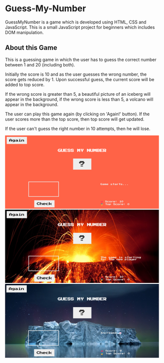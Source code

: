 # Guess-My-Number

GuessMyNumber is a game which is developed using HTML, CSS and JavaScript. This is a small JavaScript project for beginners which includes DOM manipulation.

## About this Game

This is a guessing game in which the user has to guess the correct number between 1 and 20 (including both).

Initially the score is 10 and as the user guesses the wrong number, the score gets reduced by 1. Upon successful guess, the current score will be added to top score.

If the wrong score is greater than 5, a beautiful picture of an iceberg will appear in the background, if the wrong score is less than 5, a volcano will appear in the background.

The user can play this game again (by clicking on 'Again!' button). If the user scores more than the top score, then top score will get updated.

If the user can't guess the right number in 10 attempts, then he will lose.

![App Screenshot](./img/Screenshot_2.png)
![App Screenshot](./img/Screenshot_1.png)
![App Screenshot](./img/Screenshot_3.png)

